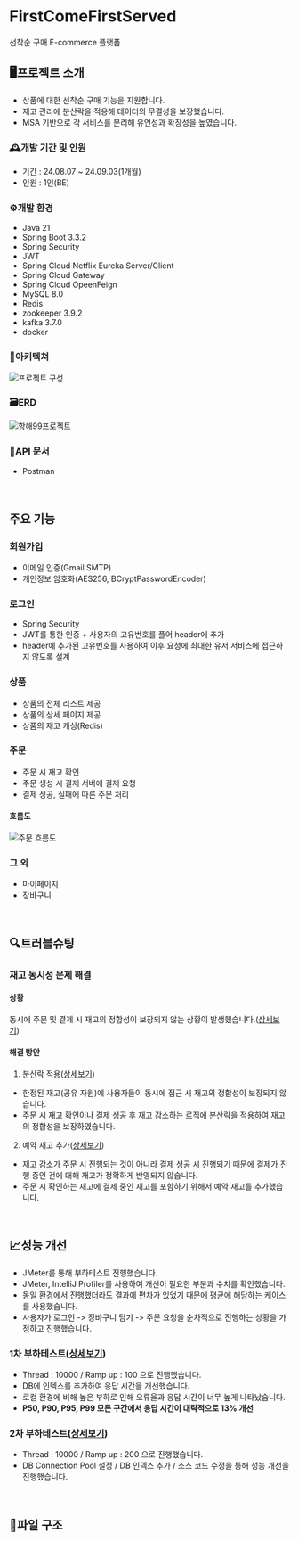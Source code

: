 # FirstComeFirstServed
선착순 구매 E-commerce 플랫폼

## 🖥️프로젝트 소개
- 상품에 대한 선착순 구매 기능을 지원합니다.
- 재고 관리에 분산락을 적용해 데이터의 무결성을 보장했습니다.
- MSA 기반으로 각 서비스를 분리해 유연성과 확장성을 높였습니다.
  
### 🕰️개발 기간 및 인원
- 기간 : 24.08.07 ~ 24.09.03(1개월)
- 인원 : 1인(BE)
### ⚙️개발 환경
- Java 21
- Spring Boot 3.3.2
- Spring Security
- JWT
- Spring Cloud Netflix Eureka Server/Client
- Spring Cloud Gateway
- Spring Cloud OpeenFeign
- MySQL 8.0
- Redis
- zookeeper 3.9.2
- kafka 3.7.0
- docker
### 🔧아키텍쳐
![프로젝트 구성](https://github.com/user-attachments/assets/4a2119e9-a5ce-442f-b811-3b462aa38fb2)
### 🗃️ERD
![항해99프로젝트](https://github.com/user-attachments/assets/4f50654d-a5f2-43d1-aebb-9c52e02f7c90)
### 📜API 문서
- Postman
<br>

## 주요 기능
### 회원가입
- 이메일 인증(Gmail SMTP)
- 개인정보 암호화(AES256, BCryptPasswordEncoder)

### 로그인
- Spring Security
- JWT를 통한 인증 + 사용자의 고유번호를 풀어 header에 추가
- header에 추가된 고유번호를 사용하여 이후 요청에 최대한 유저 서비스에 접근하지 않도록 설계

### 상품
- 상품의 전체 리스트 제공
- 상품의 상세 페이지 제공
- 상품의 재고 캐싱(Redis)

### 주문
- 주문 시 재고 확인
- 주문 생성 시 결제 서버에 결제 요청
- 결제 성공, 실패에 따른 주문 처리
#### 흐름도
![주문 흐름도](https://github.com/user-attachments/assets/bdb5804b-9b5b-4ad0-99eb-86da308c580a)

### 그 외
- 마이페이지
- 장바구니
<br>

## 🔍트러블슈팅
### 재고 동시성 문제 해결
#### 상황
동시에 주문 및 결제 시 재고의 정합성이 보장되지 않는 상황이 발생했습니다.([상세보기](https://www.notion.so/1-114e1a8b341b4a498e0a8c57887d2d13))
#### 해결 방안
1. 분산락 적용([상세보기](https://www.notion.so/2-Redis-01677c4b466044138e20ea07bdf660f6))
- 한정된 재고(공유 자원)에 사용자들이 동시에 접근 시 재고의 정합성이 보장되지 않습니다.
- 주문 시 재고 확인이나 결제 성공 후 재고 감소하는 로직에 분산락을 적용하여 재고의 정합성을 보장하였습니다.

2. 예약 재고 추가([상세보기](https://www.notion.so/3-9763cb91d21b4453a12a6f7ead28b803))
- 재고 감소가 주문 시 진행되는 것이 아니라 결제 성공 시 진행되기 때문에 결제가 진행 중인 건에 대해 재고가 정확하게 반영되지 않습니다.
- 주문 시 확인하는 재고에 결제 중인 재고를 포함하기 위해서 예약 재고를 추가했습니다.
<br>

## 📈성능 개선
- JMeter를 통해 부하테스트 진행했습니다.
- JMeter, IntelliJ Profiler를 사용하여 개선이 필요한 부분과 수치를 확인했습니다.
- 동일 환경에서 진행했더라도 결과에 편차가 있었기 때문에 평균에 해당하는 케이스를 사용했습니다.
- 사용자가 로그인 -> 장바구니 담기 -> 주문 요청을 순차적으로 진행하는 상황을 가정하고 진행했습니다.
### 1차 부하테스트([상세보기](https://www.notion.so/1-2bc289254d3342eaa3859d9c1a945bde))
- Thread : 10000 / Ramp up : 100 으로 진행했습니다.
- DB에 인덱스를 추가하여 응답 시간을 개선했습니다.
- 로컬 환경에 비해 높은 부하로 인해 오류율과 응답 시간이 너무 높게 나타났습니다.
- <b>P50, P90, P95, P99 모든 구간에서 응답 시간이 대략적으로 13% 개선</b>

### 2차 부하테스트([상세보기](https://www.notion.so/2-492bb91a9cdd4616a821b6b083029b88))
- Thread : 10000 / Ramp up : 200 으로 진행했습니다.
- DB Connection Pool 설정 / DB 인덱스 추가 / 소스 코드 수정을 통해 성능 개선을 진행했습니다.

<br>

## 📂파일 구조
